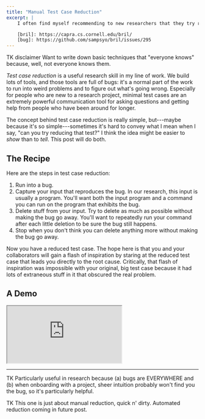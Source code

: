 ```yaml
---
title: "Manual Test Case Reduction"
excerpt: |
    I often find myself recommending to new researchers that they try reducing a buggy test case to understand a problem better. To better explain what I mean by that, I recorded a little video of myself reducing a test for a [bug][] in a [Bril][] interpreter.

    [bril]: https://capra.cs.cornell.edu/bril/
    [bug]: https://github.com/sampsyo/bril/issues/295
---
```

TK disclaimer
Want to write down basic techniques that "everyone knows" because, well, not everyone knows them.

*Test case reduction* is a useful research skill in my line of work.
We build lots of tools, and those tools are full of bugs: it's a normal part of the work to run into weird problems and to figure out what's going wrong.
Especially for people who are new to a research project, minimal test cases are an extremely powerful communication tool for asking questions and getting help from people who have been around for longer.

The concept behind test case reduction is really simple, but---maybe because it's so simple---sometimes it's hard to convey what I mean when I say, "can you try reducing that test?"
I think the idea might be easier to *show* than to *tell*.
This post will do both.

## The Recipe

Here are the steps in test case reduction:

1. Run into a bug.
2. Capture your input that reproduces the bug. In our research, this input is usually a program. You'll want both the input program and a command you can run on the program that exhibits the bug.
3. Delete stuff from your input. Try to delete as much as possible without making the bug go away. You'll want to repeatedly run your command after each little deletion to be sure the bug still happens.
4. Stop when you don't think you can delete anything more without making the bug go away.

Now you have a reduced test case.
The hope here is that you and your collaborators will gain a flash of inspiration by staring at the reduced test case that leads you directly to the root cause.
Critically, that flash of inspiration was impossible with your original, big test case because it had lots of extraneous stuff in it that obscured the real problem.

## A Demo

<div class="embed">
  <iframe src="https://cdnapisec.kaltura.com/p/520801/sp/52080100/embedIframeJs/uiconf_id/31230141/partner_id/520801?iframeembed=true&entry_id=1_65qzqqcd" allowfullscreen></iframe>
</div>

---

TK Particularly useful in research because (a) bugs are EVERYWHERE and (b) when onboarding with a project, sheer intuition probably won't find you the bug, so it's particularly helpful.

TK This one is just about manual reduction, quick n' dirty. Automated reduction coming in future post.
